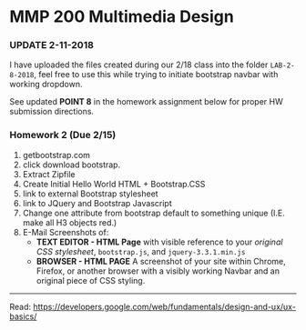 # MMP 200 Multimedia Design

### **UPDATE** 2-11-2018
I have uploaded the files created during our 2/18 class into the
folder `LAB-2-8-2018`, feel free to use this while trying to initiate
bootstrap navbar with working dropdown.

See updated **POINT 8** in the homework assignment below for proper
HW submission directions.  


### Homework 2 (Due 2/15)

1. getbootstrap.com
2. click download bootstrap.
3. Extract Zipfile
4. Create Initial Hello World HTML + Bootstrap.CSS
5. link to external Bootstrap stylesheet
6. link to JQuery and Bootstrap Javascript
7. Change one attribute from bootstrap default to something unique (I.E. make all H3 objects red.)
8. E-Mail Screenshots of:
    * **TEXT EDITOR - HTML Page** with visible reference to your *original CSS stylesheet*, `bootstrap.js`, and `jquery-3.3.1.min.js`
    *  **BROWSER - HTML PAGE** A screenshot of your site within Chrome, Firefox,
    or another browser with a visibly working Navbar and an original piece of
    CSS styling.

---

Read: https://developers.google.com/web/fundamentals/design-and-ux/ux-basics/
